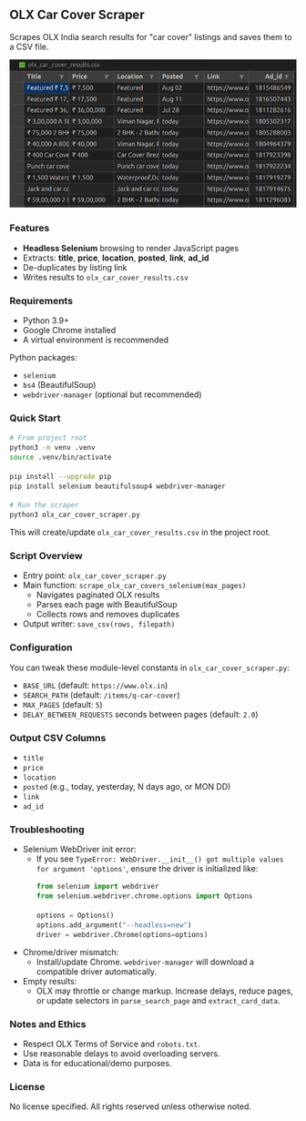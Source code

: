 ## OLX Car Cover Scraper

Scrapes OLX India search results for "car cover" listings and saves them to a CSV file.

![Preview](./image.png)

### Features
- **Headless Selenium** browsing to render JavaScript pages
- Extracts: **title**, **price**, **location**, **posted**, **link**, **ad_id**
- De-duplicates by listing link
- Writes results to `olx_car_cover_results.csv`

### Requirements
- Python 3.9+
- Google Chrome installed
- A virtual environment is recommended

Python packages:
- `selenium`
- `bs4` (BeautifulSoup)
- `webdriver-manager` (optional but recommended)

### Quick Start
```bash
# From project root
python3 -m venv .venv
source .venv/bin/activate

pip install --upgrade pip
pip install selenium beautifulsoup4 webdriver-manager

# Run the scraper
python3 olx_car_cover_scraper.py
```

This will create/update `olx_car_cover_results.csv` in the project root.

### Script Overview
- Entry point: `olx_car_cover_scraper.py`
- Main function: `scrape_olx_car_covers_selenium(max_pages)`
  - Navigates paginated OLX results
  - Parses each page with BeautifulSoup
  - Collects rows and removes duplicates
- Output writer: `save_csv(rows, filepath)`

### Configuration
You can tweak these module-level constants in `olx_car_cover_scraper.py`:
- `BASE_URL` (default: `https://www.olx.in`)
- `SEARCH_PATH` (default: `/items/q-car-cover`)
- `MAX_PAGES` (default: `5`)
- `DELAY_BETWEEN_REQUESTS` seconds between pages (default: `2.0`)

### Output CSV Columns
- `title`
- `price`
- `location`
- `posted` (e.g., today, yesterday, N days ago, or MON DD)
- `link`
- `ad_id`

### Troubleshooting
- Selenium WebDriver init error:
  - If you see `TypeError: WebDriver.__init__() got multiple values for argument 'options'`, ensure the driver is initialized like:
    ```python
    from selenium import webdriver
    from selenium.webdriver.chrome.options import Options

    options = Options()
    options.add_argument("--headless=new")
    driver = webdriver.Chrome(options=options)
    ```
- Chrome/driver mismatch:
  - Install/update Chrome. `webdriver-manager` will download a compatible driver automatically.
- Empty results:
  - OLX may throttle or change markup. Increase delays, reduce pages, or update selectors in `parse_search_page` and `extract_card_data`.

### Notes and Ethics
- Respect OLX Terms of Service and `robots.txt`.
- Use reasonable delays to avoid overloading servers.
- Data is for educational/demo purposes.

### License
No license specified. All rights reserved unless otherwise noted.


